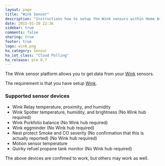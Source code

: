 ```yaml
---
layout: page
title: "Wink Sensor"
description: "Instructions how to setup the Wink sensors within Home Assistant."
date: 2015-01-20 22:36
sidebar: true
comments: false
sharing: true
footer: true
logo: wink.png
ha_category: Sensor
ha_iot_class: "Cloud Polling"
ha_release: pre 0.7
---
```



The Wink sensor platform allows you to get data from your [Wink](http://www.wink.com/) sensors.

The requirement is that you have setup [Wink](/components/wink/).


### Supported sensor devices

- Wink Relay temperature, proximity, and humidity
- Wink Spotter temperature, humidity, and brightness (No Wink hub required)
- Wink Porkfolio balance (No Wink hub required)
- Wink eggminder (No Wink hub required)
- Nest protect Smoke and CO severity (No confirmation that this is actually reported) (No Wink hub required)
- Motion sensor temperature
- Quirky refuel propane tank monitor (No Wink hub required)

<p class='note'>
The above devices are confimed to work, but others may work as well.
</p>

